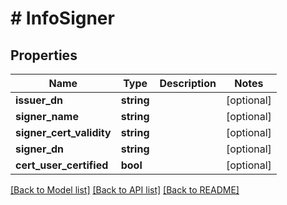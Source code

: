 # # InfoSigner

## Properties

Name | Type | Description | Notes
------------ | ------------- | ------------- | -------------
**issuer_dn** | **string** |  | [optional] 
**signer_name** | **string** |  | [optional] 
**signer_cert_validity** | **string** |  | [optional] 
**signer_dn** | **string** |  | [optional] 
**cert_user_certified** | **bool** |  | [optional] 

[[Back to Model list]](../../README.md#documentation-for-models) [[Back to API list]](../../README.md#documentation-for-api-endpoints) [[Back to README]](../../README.md)


